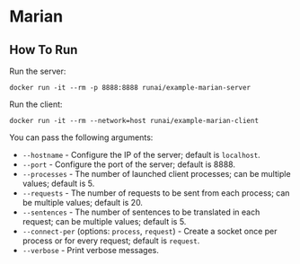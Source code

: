 # Marian

## How To Run

Run the server:
```
docker run -it --rm -p 8888:8888 runai/example-marian-server
```

Run the client:
```
docker run -it --rm --network=host runai/example-marian-client
```

You can pass the following arguments:
- `--hostname` - Configure the IP of the server; default is `localhost`.
- `--port` - Configure the port of the server; default is 8888.
- `--processes` - The number of launched client processes; can be multiple values; default is 5.
- `--requests` - The number of requests to be sent from each process; can be multiple values; default is 20.
- `--sentences` - The number of sentences to be translated in each request; can be multiple values; default is 5.
- `--connect-per` (options: `process`, `request`) - Create a socket once per process or for every request; default is `request`.
- `--verbose` - Print verbose messages.
